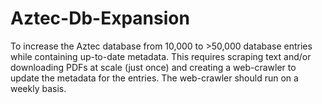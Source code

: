 # Aztec-Db-Expansion
To increase the Aztec database from 10,000 to >50,000 database entries while containing up-to-date metadata. This requires scraping text and/or downloading PDFs at scale (just once) and creating a web-crawler to update the metadata for the entries. The web-crawler should run on a weekly basis.

